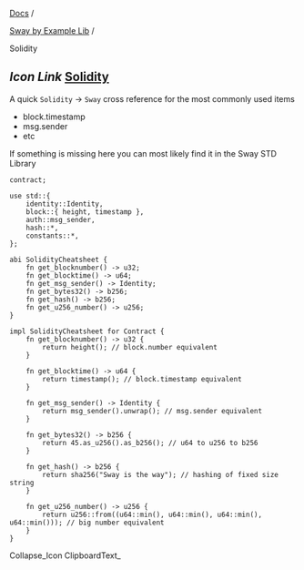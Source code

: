 [Docs](https://docs.fuel.network/) /

[Sway by Example Lib](https://docs.fuel.network/docs/sway-by-example-lib/) /

Solidity

## _Icon Link_ [Solidity](https://docs.fuel.network/docs/sway-by-example-lib/solidity/\#solidity)

A quick `Solidity` → `Sway` cross reference for the most commonly used items

- block.timestamp
- msg.sender
- etc

If something is missing here you can most likely find it in the Sway STD Library

```fuel_Box fuel_Box-idXKMmm-css
contract;

use std::{
    identity::Identity,
    block::{ height, timestamp },
    auth::msg_sender,
    hash::*,
    constants::*,
};

abi SolidityCheatsheet {
    fn get_blocknumber() -> u32;
    fn get_blocktime() -> u64;
    fn get_msg_sender() -> Identity;
    fn get_bytes32() -> b256;
    fn get_hash() -> b256;
    fn get_u256_number() -> u256;
}

impl SolidityCheatsheet for Contract {
    fn get_blocknumber() -> u32 {
        return height(); // block.number equivalent
    }

    fn get_blocktime() -> u64 {
        return timestamp(); // block.timestamp equivalent
    }

    fn get_msg_sender() -> Identity {
        return msg_sender().unwrap(); // msg.sender equivalent
    }

    fn get_bytes32() -> b256 {
        return 45.as_u256().as_b256(); // u64 to u256 to b256
    }

    fn get_hash() -> b256 {
        return sha256("Sway is the way"); // hashing of fixed size string
    }

    fn get_u256_number() -> u256 {
        return u256::from((u64::min(), u64::min(), u64::min(), u64::min())); // big number equivalent
    }
}

```

Collapse_Icon ClipboardText_